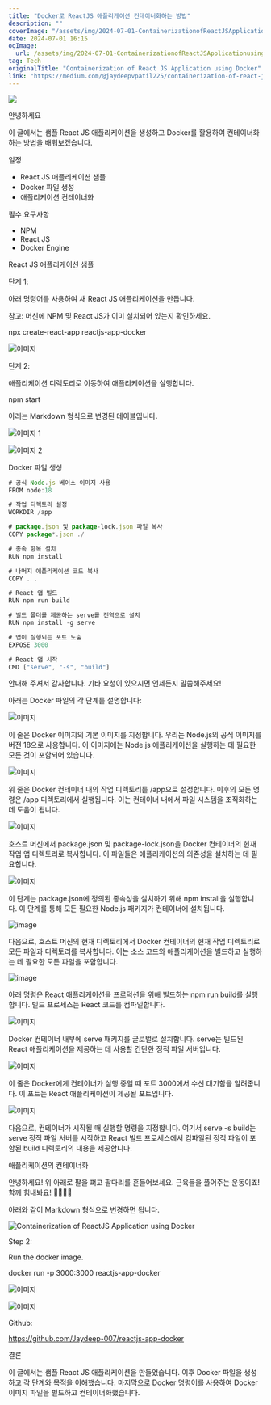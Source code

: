 ```yaml
---
title: "Docker로 ReactJS 애플리케이션 컨테이너화하는 방법"
description: ""
coverImage: "/assets/img/2024-07-01-ContainerizationofReactJSApplicationusingDocker_0.png"
date: 2024-07-01 16:15
ogImage:
  url: /assets/img/2024-07-01-ContainerizationofReactJSApplicationusingDocker_0.png
tag: Tech
originalTitle: "Containerization of React JS Application using Docker"
link: "https://medium.com/@jaydeepvpatil225/containerization-of-react-js-application-using-docker-d96519588cfe"
---
```


<img src="/assets/img/2024-07-01-ContainerizationofReactJSApplicationusingDocker_0.png" />

안녕하세요

이 글에서는 샘플 React JS 애플리케이션을 생성하고 Docker를 활용하여 컨테이너화하는 방법을 배워보겠습니다.

일정

<div class="content-ad"></div>

- React JS 애플리케이션 샘플
- Docker 파일 생성
- 애플리케이션 컨테이너화

필수 요구사항

- NPM
- React JS
- Docker Engine

React JS 애플리케이션 샘플

<div class="content-ad"></div>

단계 1:

아래 명령어를 사용하여 새 React JS 애플리케이션을 만듭니다.

참고: 머신에 NPM 및 React JS가 이미 설치되어 있는지 확인하세요.

npx create-react-app reactjs-app-docker

<div class="content-ad"></div>

![이미지](/assets/img/2024-07-01-ContainerizationofReactJSApplicationusingDocker_1.png)

단계 2:

애플리케이션 디렉토리로 이동하여 애플리케이션을 실행합니다.

npm start

<div class="content-ad"></div>

아래는 Markdown 형식으로 변경된 테이블입니다.

![이미지 1](/assets/img/2024-07-01-ContainerizationofReactJSApplicationusingDocker_2.png)

![이미지 2](/assets/img/2024-07-01-ContainerizationofReactJSApplicationusingDocker_3.png)

Docker 파일 생성

```js
# 공식 Node.js 베이스 이미지 사용
FROM node:18

# 작업 디렉토리 설정
WORKDIR /app

# package.json 및 package-lock.json 파일 복사
COPY package*.json ./

# 종속 항목 설치
RUN npm install

# 나머지 애플리케이션 코드 복사
COPY . .

# React 앱 빌드
RUN npm run build

# 빌드 폴더를 제공하는 serve를 전역으로 설치
RUN npm install -g serve

# 앱이 실행되는 포트 노출
EXPOSE 3000

# React 앱 시작
CMD ["serve", "-s", "build"]
```

안내해 주셔서 감사합니다. 기타 요청이 있으시면 언제든지 말씀해주세요!

<div class="content-ad"></div>

아래는 Docker 파일의 각 단계를 설명합니다:

![이미지](/assets/img/2024-07-01-ContainerizationofReactJSApplicationusingDocker_4.png)

이 줄은 Docker 이미지의 기본 이미지를 지정합니다. 우리는 Node.js의 공식 이미지를 버전 18으로 사용합니다. 이 이미지에는 Node.js 애플리케이션을 실행하는 데 필요한 모든 것이 포함되어 있습니다.

![이미지](/assets/img/2024-07-01-ContainerizationofReactJSApplicationusingDocker_5.png)

<div class="content-ad"></div>

위 줄은 Docker 컨테이너 내의 작업 디렉토리를 /app으로 설정합니다. 이후의 모든 명령은 /app 디렉토리에서 실행됩니다. 이는 컨테이너 내에서 파일 시스템을 조직화하는 데 도움이 됩니다.

![이미지](/assets/img/2024-07-01-ContainerizationofReactJSApplicationusingDocker_6.png)

호스트 머신에서 package.json 및 package-lock.json을 Docker 컨테이너의 현재 작업 앱 디렉토리로 복사합니다. 이 파일들은 애플리케이션의 의존성을 설치하는 데 필요합니다.

![이미지](/assets/img/2024-07-01-ContainerizationofReactJSApplicationusingDocker_7.png)

<div class="content-ad"></div>

이 단계는 package.json에 정의된 종속성을 설치하기 위해 npm install을 실행합니다. 이 단계를 통해 모든 필요한 Node.js 패키지가 컨테이너에 설치됩니다.

![image](/assets/img/2024-07-01-ContainerizationofReactJSApplicationusingDocker_8.png)

다음으로, 호스트 머신의 현재 디렉토리에서 Docker 컨테이너의 현재 작업 디렉토리로 모든 파일과 디렉토리를 복사합니다. 이는 소스 코드와 애플리케이션을 빌드하고 실행하는 데 필요한 모든 파일을 포함합니다.

![image](/assets/img/2024-07-01-ContainerizationofReactJSApplicationusingDocker_9.png)

<div class="content-ad"></div>

아래 명령은 React 애플리케이션을 프로덕션을 위해 빌드하는 npm run build를 실행합니다. 빌드 프로세스는 React 코드를 컴파일합니다.

![이미지](/assets/img/2024-07-01-ContainerizationofReactJSApplicationusingDocker_10.png)

Docker 컨테이너 내부에 serve 패키지를 글로벌로 설치합니다. serve는 빌드된 React 애플리케이션을 제공하는 데 사용할 간단한 정적 파일 서버입니다.

![이미지](/assets/img/2024-07-01-ContainerizationofReactJSApplicationusingDocker_11.png)

<div class="content-ad"></div>

이 줄은 Docker에게 컨테이너가 실행 중일 때 포트 3000에서 수신 대기함을 알려줍니다. 이 포트는 React 애플리케이션이 제공될 포트입니다.

![이미지](/assets/img/2024-07-01-ContainerizationofReactJSApplicationusingDocker_12.png)

다음으로, 컨테이너가 시작될 때 실행할 명령을 지정합니다. 여기서 serve -s build는 serve 정적 파일 서버를 시작하고 React 빌드 프로세스에서 컴파일된 정적 파일이 포함된 build 디렉토리의 내용을 제공합니다.

애플리케이션의 컨테이너화

<div class="content-ad"></div>

안녕하세요! 위 아래로 팔을 펴고 팔다리를 흔들어보세요. 근육들을 풀어주는 운동이죠! 함께 힘내봐요! 🏋🏻‍♂️🚀

<div class="content-ad"></div>

아래와 같이 Markdown 형식으로 변경하면 됩니다.

![Containerization of ReactJS Application using Docker](/assets/img/2024-07-01-ContainerizationofReactJSApplicationusingDocker_13.png)

Step 2:

Run the docker image.

docker run -p 3000:3000 reactjs-app-docker

<div class="content-ad"></div>

![이미지](/assets/img/2024-07-01-ContainerizationofReactJSApplicationusingDocker_14.png)

![이미지](/assets/img/2024-07-01-ContainerizationofReactJSApplicationusingDocker_15.png)

Github:

https://github.com/Jaydeep-007/reactjs-app-docker

<div class="content-ad"></div>

결론

이 글에서는 샘플 React JS 애플리케이션을 만들었습니다. 이후 Docker 파일을 생성하고 각 단계와 목적을 이해했습니다. 마지막으로 Docker 명령어를 사용하여 Docker 이미지 파일을 빌드하고 컨테이너화했습니다.
